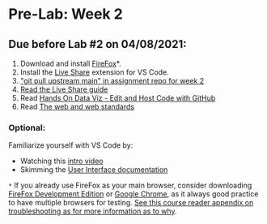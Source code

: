 # Pre-Lab: Week 2
## Due before Lab #2 on 04/08/2021:

1. Download and install [FireFox](https://www.mozilla.org/en-US/firefox/new/)*.
2. Install the [Live Share](https://marketplace.visualstudio.com/items?itemName=MS-vsliveshare.vsliveshare) extension for VS Code.
3. ["git pull upstream main" in assignment repo for week 2](../../Guides/git_fetch_remote_upstream.md)
4. [Read the Live Share guide](../../Guides/live_share.md)
5. Read [Hands On Data Viz - Edit and Host Code with GitHub](https://handsondataviz.org/github.html)
6. Read [The web and web standards](https://developer.mozilla.org/en-US/docs/Learn/Getting_started_with_the_web/The_web_and_web_standards)

### Optional: 
Familiarize yourself with VS Code by:
- Watching this [intro video](https://www.youtube.com/watch?v=S320N3sxinE)
- Skimming the [User Interface documentation](https://code.visualstudio.com/docs/getstarted/userinterface)


`*` If you already use FireFox as your main browser, consider downloading [FireFox Development Edition](https://www.mozilla.org/en-US/firefox/developer/) or [Google Chrome](https://www.google.com/chrome/index.html), as it always good practice to have multiple browsers for testing. [See this course reader appendix on troubleshooting as for more information as to why](https://handsondataviz.org/fix-browser.html).
